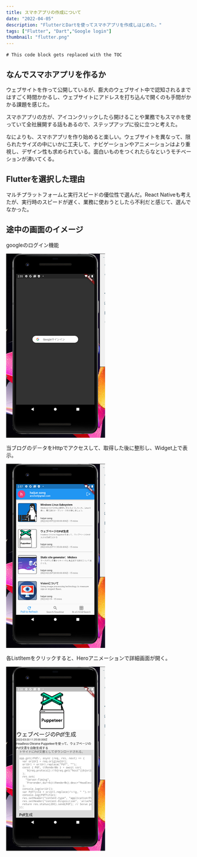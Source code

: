 ```yaml
---
title: スマホアプリの作成について
date: "2022-04-05"
description: "FlutterとDartを使ってスマホアプリを作成しはじめた。"
tags: ["Flutter", "Dart","Google login"]
thumbnail: "flutter.png"
---
```


```toc
# This code block gets replaced with the TOC
```

## なんでスマホアプリを作るか

ウェブサイトを作って公開しているが、膨大のウェブサイト中で認知されるまではすごく時間かかるし、ウェブサイトにアドレスを打ち込んで開くのも手間がかかる課題を感じた。

スマホアプリの方が、アイコンクリックしたら開けることや業務でもスマホを使っていて全社展開する話もあるので、ステップアップに役に立つと考えた。

なによりも、スマホアプリを作り始めると楽しい。ウェブサイトを異なって、限られたサイズの中にいかに工夫して、ナビゲーションやアニメーションはより重視し、デザイン性も求められている。面白いものをつくれたらなというモチベーションが沸いてくる。

## Flutterを選択した理由

マルチプラットフォームと実行スピードの優位性で選んだ。React Nativeも考えたが、実行時のスピードが遅く、業務に使おうとしたら不利だと感じて、選んでなかった。

## 途中の画面のイメージ

googleのログイン機能

![google login](./googlelogin.png)

当ブログのデータをHttpでアクセスして、取得した後に整形し、Widget上で表示。

![blog list](./blog.png)

各ListItemをクリックすると、Heroアニメーションで詳細画面が開く。

![google detail](./blogdetail.png)
